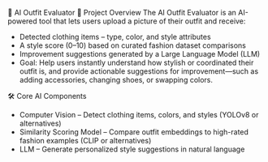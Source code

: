 🧥 AI Outfit Evaluator
📌 Project Overview
The AI Outfit Evaluator is an AI-powered tool that lets users upload a picture of their outfit and receive:
- Detected clothing items – type, color, and style attributes
- A style score (0–10) based on curated fashion dataset comparisons
- Improvement suggestions generated by a Large Language Model (LLM)
- Goal: Help users instantly understand how stylish or coordinated their outfit is, and provide actionable suggestions for improvement—such as adding accessories, changing shoes, or swapping colors.

🛠 Core AI Components
- Computer Vision – Detect clothing items, colors, and styles (YOLOv8 or alternatives)
- Similarity Scoring Model – Compare outfit embeddings to high-rated fashion examples (CLIP or alternatives)
- LLM – Generate personalized style suggestions in natural language

